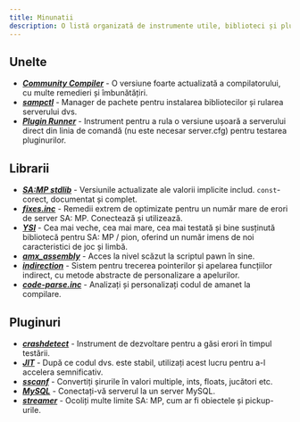 ```yaml
---
title: Minunatii
description: O listă organizată de instrumente utile, biblioteci și pluginuri pentru dezvoltarea SA-MP.
---
```


## Unelte

- **_[Community Compiler](https://github.com/pawn-lang/compiler/)_** - O versiune foarte actualizată a compilatorului, cu multe remedieri și îmbunătățiri.
- **_[sampctl](http://sampctl.com/)_** - Manager de pachete pentru instalarea bibliotecilor și rularea serverului dvs.
- **_[Plugin Runner](https://github.com/Zeex/samp-plugin-runner/)_** - Instrument pentru a rula o versiune ușoară a serverului direct din linia de comandă (nu este necesar server.cfg) pentru testarea pluginurilor.

## Librarii

- **_[SA:MP stdlib](https://github.com/pawn-lang/samp-stdlib/)_** - Versiunile actualizate ale valorii implicite includ. `const`-corect, documentat și complet.
- **_[fixes.inc](https://github.com/pawn-lang/sa-mp-fixes/)_** - Remedii extrem de optimizate pentru un număr mare de erori de server SA: MP. Conectează și utilizează.
- **_[YSI](https://github.com/pawn-lang/YSI-Includes/)_** - Cea mai veche, cea mai mare, cea mai testată și bine susținută bibliotecă pentru SA: MP / pion, oferind un număr imens de noi caracteristici de joc și limbă.
- **_[amx_assembly](https://github.com/Zeex/amx_assembly/)_** - Acces la nivel scăzut la scriptul pawn în sine.
- **_[indirection](https://github.com/Y-Less/indirection/)_** - Sistem pentru trecerea pointerilor și apelarea funcțiilor indirect, cu metode abstracte de personalizare a apelurilor.
- **_[code-parse.inc](https://github.com/Y-Less/code-parse.inc/)_** - Analizați și personalizați codul de amanet la compilare.

## Pluginuri

- **_[crashdetect](https://github.com/Zeex/samp-plugin-crashdetect/)_** - Instrument de dezvoltare pentru a găsi erori în timpul testării.
- **_[JIT](https://github.com/Zeex/samp-plugin-jit/)_** - După ce codul dvs. este stabil, utilizați acest lucru pentru a-l accelera semnificativ.
- **_[sscanf](https://github.com/Y-Less/sscanf/)_** - Convertiți șirurile în valori multiple, ints, floats, jucători etc.
- **_[MySQL](https://github.com/pBlueG/SA-MP-MySQL/)_** - Conectați-vă serverul la un server MySQL.
- **_[streamer](https://github.com/samp-incognito/samp-streamer-plugin/)_** - Ocoliți multe limite SA: MP, cum ar fi obiectele și pickup-urile.